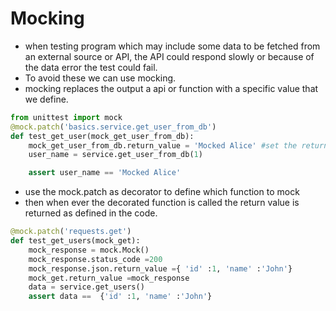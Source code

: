 # Mocking
- when testing program which may include some data to be fetched from an external source or API, the API could respond slowly or because of the data error the test could fail.
- To avoid these we can use mocking.
- mocking replaces the output a api or function with a specific value that we define.

```python
from unittest import mock
@mock.patch('basics.service.get_user_from_db')
def test_get_user(mock_get_user_from_db):
    mock_get_user_from_db.return_value = 'Mocked Alice' #set the return value for the decorated function to mocked alice whenver it is called
    user_name = service.get_user_from_db(1)

    assert user_name == 'Mocked Alice'
```

- use the mock.patch as decorator to define which function to mock
- then when ever the decorated function is called the return value is returned as defined in the code.

```python
@mock.patch('requests.get')
def test_get_users(mock_get):
    mock_response = mock.Mock()
    mock_response.status_code =200
    mock_response.json.return_value ={ 'id' :1, 'name' :'John'}
    mock_get.return_value =mock_response
    data = service.get_users()
    assert data ==  {'id' :1, 'name' :'John'}
```

